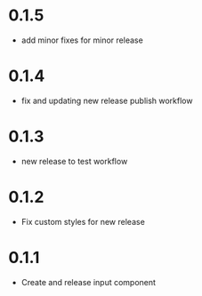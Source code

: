 # 0.1.5
* add minor fixes for minor release
# 0.1.4
* fix and updating new release publish workflow
# 0.1.3
* new release to test workflow
# 0.1.2
* Fix custom styles for new release
# 0.1.1
* Create and release input component
